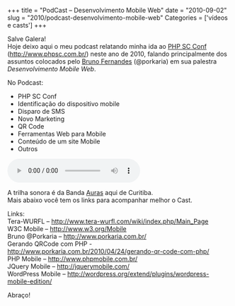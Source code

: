 +++
title = "PodCast – Desenvolvimento Mobile Web"
date = "2010-09-02"
slug = "2010/podcast-desenvolvimento-mobile-web"
Categories = ['vídeos e casts']
+++

<p>Salve Galera!<br/>
Hoje deixo aqui o meu podcast relatando minha ida ao <a href="http://www.phpsc.com.br/">PHP SC Conf</a> (<a href="http://www.phpsc.com.br/">http://www.phpsc.com.br/</a>) neste ano de 2010, falando principalmente dos assuntos colocados pelo <a href="http://www.porkaria.com.br/">Bruno Fernandes</a> (@porkaria) em sua palestra <em>Desenvolvimento Mobile Web</em>.</p>

<p>No Podcast:</p>

<ul>
<li>PHP SC Conf</li>
<li>Identificação do dispositivo mobile</li>
<li>Disparo de SMS</li>
<li>Novo Marketing</li>
<li>QR Code</li>
<li>Ferramentas Web para Mobile</li>
<li>Conteúdo de um site Mobile</li>
<li>Outros</li>
</ul>


<!--more-->

<audio controls>
  <source src="../../assets/uploads/audio/podPhpScConf.mp3" type="audio/mpeg">
Your browser does not support the audio element.
</audio>


<p>A trilha sonora é da Banda <a href="http://www.myspace.com/auraaor">Auras</a> aqui de Curitiba.<br/>
Mais abaixo você tem os links para acompanhar melhor o Cast.</p>

<p>Links:<br/>
Tera-WURFL &#8211; <a href="http://www.tera-wurfl.com/wiki/index.php/Main_Page">http://www.tera-wurfl.com/wiki/index.php/Main_Page</a><br/>
W3C Mobile &#8211; <a href="http://www.w3.org/Mobile">http://www.w3.org/Mobile</a><br/>
Bruno @Porkaria &#8211; <a href="http://www.porkaria.com.br/">http://www.porkaria.com.br/</a><br/>
Gerando QRCode com PHP -<a href="http://www.porkaria.com.br/2010/04/24/gerando-qr-code-com-php/">http://www.porkaria.com.br/2010/04/24/gerando-qr-code-com-php/</a><br/>
PHP Mobile &#8211; <a href="http://www.phpmobile.com.br">http://www.phpmobile.com.br/</a><br/>
JQuery Mobile &#8211; <a href="http://jquerymobile.com/">http://jquerymobile.com/</a><br/>
WordPress Mobile &#8211; <a href="http://wordpress.org/extend/plugins/wordpress-mobile-edition/">http://wordpress.org/extend/plugins/wordpress-mobile-edition/</a></p>

<p>Abraço!</p>

